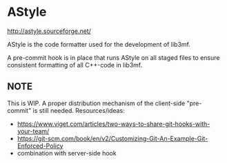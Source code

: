 # AStyle
http://astyle.sourceforge.net/

AStyle is the code formatter used for the development of lib3mf.

A pre-commit hook is in place that runs AStyle on all staged files to ensure consistent formatting of all C++-code in lib3mf.

## NOTE
This is WIP. A proper distribution mechanism of the client-side "pre-commit" is still needed.
Resources/ideas:
- https://www.viget.com/articles/two-ways-to-share-git-hooks-with-your-team/
- https://git-scm.com/book/en/v2/Customizing-Git-An-Example-Git-Enforced-Policy
- combination with server-side hook
